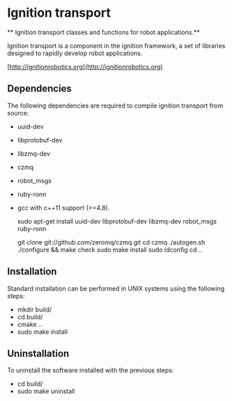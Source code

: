 # Ignition transport

** Ignition transport classes and functions for robot applications.**

Ignition transport is a component in the ignition framework, a set
of libraries designed to rapidly develop robot applications.

  [http://ignitionrobotics.org](http://ignitionrobotics.org)

## Dependencies

The following dependencies are required to compile ignition transport from
source:

 - uuid-dev
 - libprotobuf-dev
 - libzmq-dev
 - czmq
 - robot_msgs
 - ruby-ronn
 - gcc with c++11 support (>=4.8).

    sudo apt-get install uuid-dev libprotobuf-dev libzmq-dev robot_msgs ruby-ronn

    git clone git://github.com/zeromq/czmq.git
    cd czmq
    ./autogen.sh
    ./configure && make check
    sudo make install
    sudo ldconfig
    cd ..

## Installation

Standard installation can be performed in UNIX systems using the following
steps:

 - mkdir build/
 - cd build/
 - cmake ..
 - sudo make install

## Uninstallation

To uninstall the software installed with the previous steps:

 - cd build/
 - sudo make uninstall
